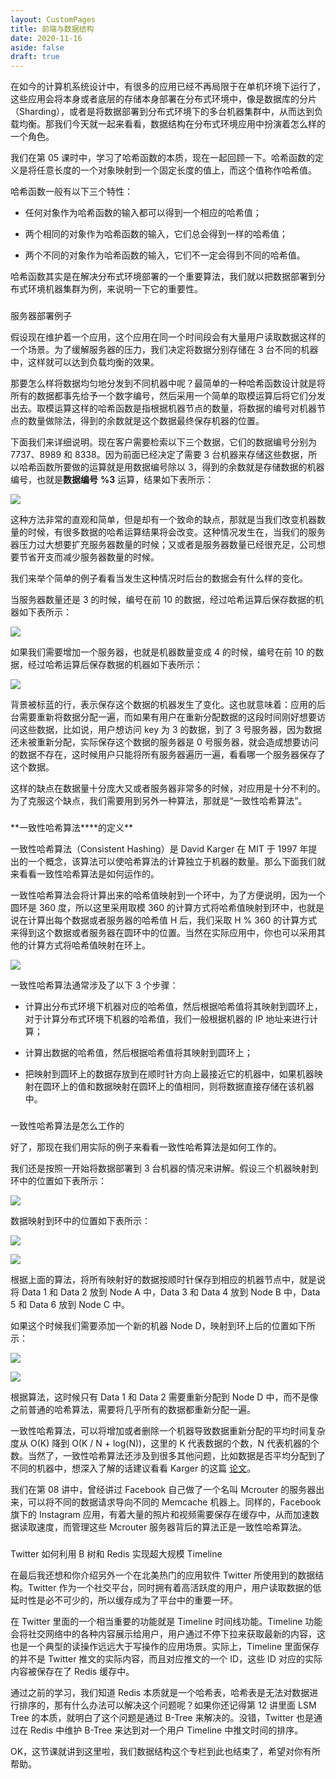 ```yaml
---
layout: CustomPages
title: 前端与数据结构
date: 2020-11-16
aside: false
draft: true
---
```


在如今的计算机系统设计中，有很多的应用已经不再局限于在单机环境下运行了，这些应用会将本身或者底层的存储本身部署在分布式环境中，像是数据库的分片（Sharding），或者是将数据部署到分布式环境下的多台机器集群中，从而达到负载均衡。那我们今天就一起来看看，数据结构在分布式环境应用中扮演着怎么样的一个角色。

我们在第 05 课时中，学习了哈希函数的本质，现在一起回顾一下。哈希函数的定义是将任意长度的一个对象映射到一个固定长度的值上，而这个值称作哈希值。

哈希函数一般有以下三个特性：

- 任何对象作为哈希函数的输入都可以得到一个相应的哈希值；

- 两个相同的对象作为哈希函数的输入，它们总会得到一样的哈希值；

- 两个不同的对象作为哈希函数的输入，它们不一定会得到不同的哈希值。

哈希函数其实是在解决分布式环境部署的一个重要算法，我们就以把数据部署到分布式环境机器集群为例，来说明一下它的重要性。

###

服务器部署例子

假设现在维护着一个应用，这个应用在同一个时间段会有大量用户读取数据这样的一个场景。为了缓解服务器的压力，我们决定将数据分别存储在 3 台不同的机器中，这样就可以达到负载均衡的效果。

那要怎么样将数据均匀地分发到不同机器中呢？最简单的一种哈希函数设计就是将所有的数据都事先给予一个数字编号，然后采用一个简单的取模运算后将它们分发出去。取模运算这样的哈希函数是指根据机器节点的数量，将数据的编号对机器节点的数量做除法，得到的余数就是这个数据最终保存机器的位置。

下面我们来详细说明。现在客户需要检索以下三个数据，它们的数据编号分别为 7737、8989 和 8338。因为前面已经决定了需要 3 台机器来存储这些数据，所以哈希函数所要做的运算就是用数据编号除以 3，得到的余数就是存储数据的机器编号，也就是**数据编号** **%3** 运算，结果如下表所示：

![](https://s0.lgstatic.com/i/image3/M01/6D/E2/Cgq2xl5ePyKATcCBAAAzdnzmfEA225.png)

这种方法非常的直观和简单，但是却有一个致命的缺点，那就是当我们改变机器数量的时候，有很多数据的哈希运算结果将会改变。这种情况发生在，当我们的服务器压力过大想要扩充服务器数量的时候；又或者是服务器数量已经很充足，公司想要节省开支而减少服务器数量的时候。

我们来举个简单的例子看看当发生这种情况时后台的数据会有什么样的变化。

当服务器数量还是 3 的时候，编号在前 10 的数据，经过哈希运算后保存数据的机器如下表所示：

![](https://s0.lgstatic.com/i/image3/M01/6D/E1/CgpOIF5eP0iAK2IlAABLkmXIPwQ677.png)

如果我们需要增加一个服务器，也就是机器数量变成 4 的时候，编号在前 10 的数据，经过哈希运算后保存数据的机器如下表所示：

![](https://s0.lgstatic.com/i/image3/M01/6D/E2/CgpOIF5eP-qAM80jAABMtsiYhKk386.png)

背景被标蓝的行，表示保存这个数据的机器发生了变化。这也就意味着：应用的后台需要重新将数据分配一遍，而如果有用户在重新分配数据的这段时间刚好想要访问这些数据，比如说，用户想访问 key 为 3 的数据，到了 3 号服务器，因为数据还未被重新分配，实际保存这个数据的服务器是 0 号服务器，就会造成想要访问的数据不存在，这时候用户只能将所有服务器遍历一遍，看看哪一个服务器保存了这个数据。

这样的缺点在数据量十分庞大又或者服务器非常多的时候，对应用是十分不利的。为了克服这个缺点，我们需要用到另外一种算法，那就是“一致性哈希算法”。

###

**一致性哈希算法\*\***的定义\*\*

一致性哈希算法（Consistent Hashing）是 David Karger 在 MIT 于 1997 年提出的一个概念，该算法可以使哈希算法的计算独立于机器的数量。那么下面我们就来看看一致性哈希算法是如何运作的。

一致性哈希算法会将计算出来的哈希值映射到一个环中，为了方便说明，因为一个圆环是 360 度，所以这里采用取模 360 的计算方式将哈希值映射到环中，也就是说在计算出每个数据或者服务器的哈希值 H 后，我们采取 H % 360 的计算方式来得到这个数据或者服务器在圆环中的位置。当然在实际应用中，你也可以采用其他的计算方式将哈希值映射在环上。

![](https://s0.lgstatic.com/i/image3/M01/6D/E2/CgpOIF5eQBqAExy4AACDJT3LYV8511.png)

一致性哈希算法通常涉及了以下 3 个步骤：

- 计算出分布式环境下机器对应的哈希值，然后根据哈希值将其映射到圆环上，对于计算分布式环境下机器的哈希值，我们一般根据机器的 IP 地址来进行计算；

- 计算出数据的哈希值，然后根据哈希值将其映射到圆环上；

- 把映射到圆环上的数据存放到在顺时针方向上最接近它的机器中，如果机器映射在圆环上的值和数据映射在圆环上的值相同，则将数据直接存储在该机器中。

###

一致性哈希算法是怎么工作的

好了，那现在我们用实际的例子来看看一致性哈希算法是如何工作的。

我们还是按照一开始将数据部署到 3 台机器的情况来讲解。假设三个机器映射到环中的位置如下表所示：

![](https://s0.lgstatic.com/i/image3/M01/6D/E2/Cgq2xl5eQGGAbUzBAAAu3TPwDpk565.png)

数据映射到环中的位置如下表所示：

![](https://s0.lgstatic.com/i/image3/M01/6D/E2/CgpOIF5eQHOAQU7HAAB6dVZWkok346.png)

![](https://s0.lgstatic.com/i/image3/M01/6D/E3/Cgq2xl5eQIqAF4ytAAEEHYHBeFQ133.png)

根据上面的算法，将所有映射好的数据按顺时针保存到相应的机器节点中，就是说将 Data 1 和 Data 2 放到 Node A 中，Data 3 和 Data 4 放到 Node B 中，Data 5 和 Data 6 放到 Node C 中。

如果这个时候我们需要添加一个新的机器 Node D，映射到环上后的位置如下所示：

![](https://s0.lgstatic.com/i/image3/M01/6D/E2/CgpOIF5eQKCAYgHhAAA34pEyWzs606.png)

![](https://s0.lgstatic.com/i/image3/M01/6D/E3/CgpOIF5eQKmACKs7AAEN1blx-Co190.png)

根据算法，这时候只有 Data 1 和 Data 2 需要重新分配到 Node D 中，而不是像之前普通的哈希算法，需要将几乎所有的数据都重新分配一遍。

一致性哈希算法，可以将增加或者删除一个机器导致数据重新分配的平均时间复杂度从 O(K) 降到 O(K / N + log(N))，这里的 K 代表数据的个数，N 代表机器的个数。当然了，一致性哈希算法还涉及到很多其他问题，比如数据是否平均分配到了不同的机器中，想深入了解的话建议看看 Karger 的这篇 [论文](https://www.akamai.com/us/en/multimedia/documents/technical-publication/consistent-hashing-and-random-trees-distributed-caching-protocols-for-relieving-hot-spots-on-the-world-wide-web-technical-publication.pdf)。

我们在第 08 讲中，曾经讲过 Facebook 自己做了一个名叫 Mcrouter 的服务器出来，可以将不同的数据请求导向不同的 Memcache 机器上。同样的，Facebook 旗下的 Instagram 应用，有着大量的照片和视频需要保存在缓存中，从而加速数据读取速度，而管理这些 Mcrouter 服务器背后的算法正是一致性哈希算法。

###

Twitter 如何利用 B 树和 Redis 实现超大规模 Timeline

在最后我还想和你介绍另外一个在北美热门的应用软件 Twitter 所使用到的数据结构。Twitter 作为一个社交平台，同时拥有着高活跃度的用户，用户读取数据的低延时性是必不可少的，所以缓存成为了平台中的重要一环。

在 Twitter 里面的一个相当重要的功能就是 Timeline 时间线功能。Timeline 功能会将社交网络中的各种内容展示给用户，用户通过不停下拉来获取最新的内容，这也是一个典型的读操作远远大于写操作的应用场景。实际上，Timeline 里面保存的并不是 Twitter 推文的实际内容，而且对应推文的一个 ID，这些 ID 对应的实际内容被保存在了 Redis 缓存中。

通过之前的学习，我们知道 Redis 本质就是一个哈希表，哈希表是无法对数据进行排序的，那有什么办法可以解决这个问题呢？如果你还记得第 12 讲里面 LSM Tree 的本质，就明白了这个问题是通过 B\-Tree 来解决的。没错，Twitter 也是通过在 Redis 中维护 B\-Tree 来达到对一个用户 Timeline 中推文时间的排序。

OK，这节课就讲到这里啦，我们数据结构这个专栏到此也结束了，希望对你有所帮助。
